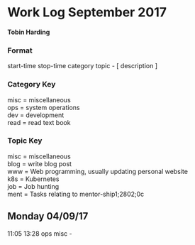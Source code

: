 Work Log September 2017  
====================    
**Tobin Harding**   
      
### Format  
start-time stop-time category topic - [ description ]  
      
### Category Key  
misc = miscellaneous  
ops = system operations  
dev = development  
read = read text book  
      
### Topic Key  
misc = miscellaneous  
blog = write blog post  
www = Web programming, usually updating personal website  
k8s = Kubernetes  
job = Job hunting  
ment = Tasks relating to mentor-ship1;2802;0c  
  
  
Monday 04/09/17
---------------
11:05 13:28 ops misc -  

